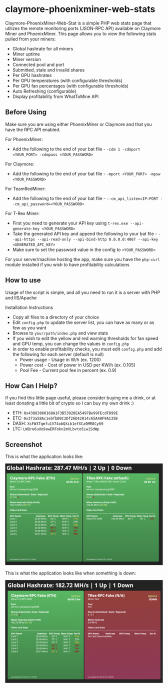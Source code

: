 # claymore-phoenixminer-web-stats

Claymore-PhoenixMiner-Web-Stat is a simple PHP web stats page that utilizes the remote monitoring ports (JSON-RPC API)
available on Claymore Miner and PhoenixMiner. This page allows you to view the following stats pulled from your miners:

* Global hashrate for all miners
* Miner uptime
* Miner version
* Connected pool and port
* Submitted, stale and invalid shares
* Per GPU hashrates
* Per GPU temperatures (with configurable thresholds)
* Per GPU fan percentages (with configurable thresholds)
* Auto Refreshing (configurable)
* Display profitability from WhatToMine API

## Before Using

Make sure you are using either PhoenixMiner or Claymore and that you have the RPC API enabled.

For PhoenixMiner:

* Add the following to the end of your bat file - `-cdm 1 -cdmport <YOUR_PORT> -cdmpass <YOUR_PASSWORD>`

For Claymore:

* Add the following to the end of your bat file - `-mport <YOUR_PORT> -mpsw <YOUR_PASSWORD>`

For TeamRedMiner:

* Add the following to the end of your bat file - `--cm_api_listen=IP:PORT --cm_api_password=<YOUR_PASSWORD>`

For T-Rex Miner:

* First you need to generate your API key using `t-rex.exe --api-generate-key <YOUR_PASSWORD>`
* Take the generated API key and append the following to your bat file - `--api-https --api-read-only --api-bind-http 0.0.0.0:4067 --api-key <GENERATED_API_KEY>`
* Make sure to set the password value in the config to `<YOUR_PASSWORD>`

For your server/machine hosting the app, make sure you have the `php-curl` module installed if you wish to have
profitability calculations

## How to use

Usage of the script is simple, and all you need to run it is a server with PHP and IIS/Apache

Installation Instructions

* Copy all files to a directory of your choice
* Edit `config.php` to update the server list, you can have as many or as few as you want
* Browse to `your/path/index.php` and view stats
* If you wish to edit the yellow and red warning thresholds for fan speed and GPU temp, you can change the values
  in `config.php`
* In order to enable profitability checks, you must edit `config.php` and add the following for each server (default is
  null)
    * Power usage - Usage in W/h (ex. 1200)
    * Power cost - Cost of power in USD per KW/h (ex. 0.105)
    * Pool Fee - Current pool fee in percent (ex. 0.9)

## How Can I Help?

If you find this little page useful, please consider buying me a drink, or at least donating a little bit of crypto so I
can buy my own drink :)

* ETH: `0x43883860168A1F3B53920EA5497Be99FEcdFD99E`
* ETC: `0x373a58Ac1ebfbB9C2Df26D42014c65A40F9A135B`
* DASH: `XsFW3Tqmfu1V74obQXib1efXCa9MR8Cy69`
* LTC: `LWQre6uUo9awERFokn2mVLbvto5Lw1SdWp`

## Screenshot

This is what the application looks like:

![Screenshot of claymore-phoenixminer-web-stats](https://raw.githubusercontent.com/JaymZZZZ/claymore-phoenixminer-web-stats/main/screenshot.png)

This is what the application looks like when something is down:

![Screenshot of claymore-phoenixminer-web-stats](https://raw.githubusercontent.com/JaymZZZZ/claymore-phoenixminer-web-stats/main/screenshot_down.png)

